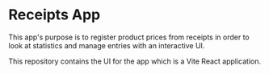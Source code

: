 # Receipts App

This app's purpose is to register product prices from receipts in order to look at statistics and manage entries with an interactive UI.

This repository contains the UI for the app which is a Vite React application.
